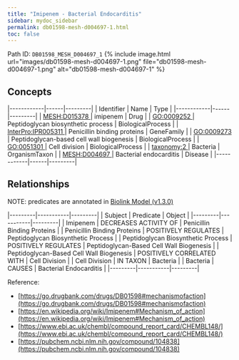 ```yaml
---
title: "Imipenem - Bacterial Endocarditis"
sidebar: mydoc_sidebar
permalink: db01598-mesh-d004697-1.html
toc: false 
---
```



Path ID: `DB01598_MESH_D004697_1`
{% include image.html url="images/db01598-mesh-d004697-1.png" file="db01598-mesh-d004697-1.png" alt="db01598-mesh-d004697-1" %}

## Concepts

|------------|------|---------|
| Identifier | Name | Type    |
|------------|------|---------|
| <a href="https://identifiers.org/MESH:D015378">MESH:D015378 </a> | imipenem | Drug |
| <a href="https://identifiers.org/GO:0009252">GO:0009252 </a> | Peptidoglycan biosynthetic process | BiologicalProcess |
| <a href="https://identifiers.org/InterPro:IPR005311">InterPro:IPR005311 </a> | Penicillin binding proteins | GeneFamily |
| <a href="https://identifiers.org/GO:0009273">GO:0009273 </a> | Peptidoglycan-based cell wall biogenesis | BiologicalProcess |
| <a href="https://identifiers.org/GO:0051301">GO:0051301 </a> | Cell division | BiologicalProcess |
| <a href="https://identifiers.org/taxonomy:2">taxonomy:2 </a> | Bacteria | OrganismTaxon |
| <a href="https://identifiers.org/MESH:D004697">MESH:D004697 </a> | Bacterial endocarditis | Disease |
|------------|------|---------|

## Relationships


NOTE: predicates are annotated in <a href="https://github.com/biolink/biolink-model/releases/tag/v1.3.0">Biolink Model (v1.3.0)</a>

|---------|-----------|---------|
| Subject | Predicate | Object  |
|---------|-----------|---------|
| Imipenem | DECREASES ACTIVITY OF | Penicillin Binding Proteins |
| Penicillin Binding Proteins | POSITIVELY REGULATES | Peptidoglycan Biosynthetic Process |
| Peptidoglycan Biosynthetic Process | POSITIVELY REGULATES | Peptidoglycan-Based Cell Wall Biogenesis |
| Peptidoglycan-Based Cell Wall Biogenesis | POSITIVELY CORRELATED WITH | Cell Division |
| Cell Division | IN TAXON | Bacteria |
| Bacteria | CAUSES | Bacterial Endocarditis |
|---------|-----------|---------|

Reference: 
  - [https://go.drugbank.com/drugs/DB01598#mechanismofaction](https://go.drugbank.com/drugs/DB01598#mechanismofaction)
  - [https://en.wikipedia.org/wiki/Imipenem#Mechanism_of_action](https://en.wikipedia.org/wiki/Imipenem#Mechanism_of_action)
  - [https://www.ebi.ac.uk/chembl/compound_report_card/CHEMBL148/](https://www.ebi.ac.uk/chembl/compound_report_card/CHEMBL148/)
  - [https://pubchem.ncbi.nlm.nih.gov/compound/104838](https://pubchem.ncbi.nlm.nih.gov/compound/104838)
